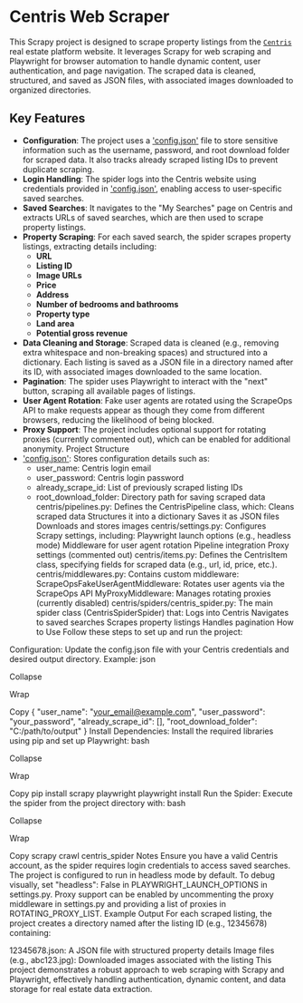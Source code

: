 # Centris Web Scraper
This Scrapy project is designed to scrape property listings from the [`Centris`](https://www.centris.ca/) real estate platform website. It leverages Scrapy for web scraping and Playwright for browser automation to handle dynamic content, user authentication, and page navigation. The scraped data is cleaned, structured, and saved as JSON files, with associated images downloaded to organized directories.

## Key Features
- **Configuration**:
The project uses a ['config.json'](config.json) file to store sensitive information such as the username, password, and root download folder for scraped data. It also tracks already scraped listing IDs to prevent duplicate scraping.
- **Login Handling**:
The spider logs into the Centris website using credentials provided in ['config.json'](config.json), enabling access to user-specific saved searches.
- **Saved Searches**:
It navigates to the "My Searches" page on Centris and extracts URLs of saved searches, which are then used to scrape property listings.
- **Property Scraping**:
For each saved search, the spider scrapes property listings, extracting details including:
  - **URL**
  - **Listing ID**
  - **Image URLs**
  - **Price**
  - **Address**
  - **Number of bedrooms and bathrooms**
  - **Property type**
  - **Land area**
  - **Potential gross revenue**
- **Data Cleaning and Storage**:
Scraped data is cleaned (e.g., removing extra whitespace and non-breaking spaces) and structured into a dictionary. Each listing is saved as a JSON file in a directory named after its ID, with associated images downloaded to the same location.
- **Pagination**:
The spider uses Playwright to interact with the "next" button, scraping all available pages of listings.
- **User Agent Rotation**:
Fake user agents are rotated using the ScrapeOps API to make requests appear as though they come from different browsers, reducing the likelihood of being blocked.
- **Proxy Support**:
The project includes optional support for rotating proxies (currently commented out), which can be enabled for additional anonymity.
Project Structure
- ['config.json'](config.json):
Stores configuration details such as:
  - user_name: Centris login email
  - user_password: Centris login password
  - already_scrape_id: List of previously scraped listing IDs
  - root_download_folder: Directory path for saving scraped data
centris/pipelines.py:
Defines the CentrisPipeline class, which:
Cleans scraped data
Structures it into a dictionary
Saves it as JSON files
Downloads and stores images
centris/settings.py:
Configures Scrapy settings, including:
Playwright launch options (e.g., headless mode)
Middleware for user agent rotation
Pipeline integration
Proxy settings (commented out)
centris/items.py:
Defines the CentrisItem class, specifying fields for scraped data (e.g., url, id, price, etc.).
centris/middlewares.py:
Contains custom middleware:
ScrapeOpsFakeUserAgentMiddleware: Rotates user agents via the ScrapeOps API
MyProxyMiddleware: Manages rotating proxies (currently disabled)
centris/spiders/centris_spider.py:
The main spider class (CentrisSpiderSpider) that:
Logs into Centris
Navigates to saved searches
Scrapes property listings
Handles pagination
How to Use
Follow these steps to set up and run the project:

Configuration:
Update the config.json file with your Centris credentials and desired output directory. Example:
json

Collapse

Wrap

Copy
{
    "user_name": "your_email@example.com",
    "user_password": "your_password",
    "already_scrape_id": [],
    "root_download_folder": "C:/path/to/output"
}
Install Dependencies:
Install the required libraries using pip and set up Playwright:
bash

Collapse

Wrap

Copy
pip install scrapy playwright
playwright install
Run the Spider:
Execute the spider from the project directory with:
bash

Collapse

Wrap

Copy
scrapy crawl centris_spider
Notes
Ensure you have a valid Centris account, as the spider requires login credentials to access saved searches.
The project is configured to run in headless mode by default. To debug visually, set "headless": False in PLAYWRIGHT_LAUNCH_OPTIONS in settings.py.
Proxy support can be enabled by uncommenting the proxy middleware in settings.py and providing a list of proxies in ROTATING_PROXY_LIST.
Example Output
For each scraped listing, the project creates a directory named after the listing ID (e.g., 12345678) containing:

12345678.json: A JSON file with structured property details
Image files (e.g., abc123.jpg): Downloaded images associated with the listing
This project demonstrates a robust approach to web scraping with Scrapy and Playwright, effectively handling authentication, dynamic content, and data storage for real estate data extraction.

